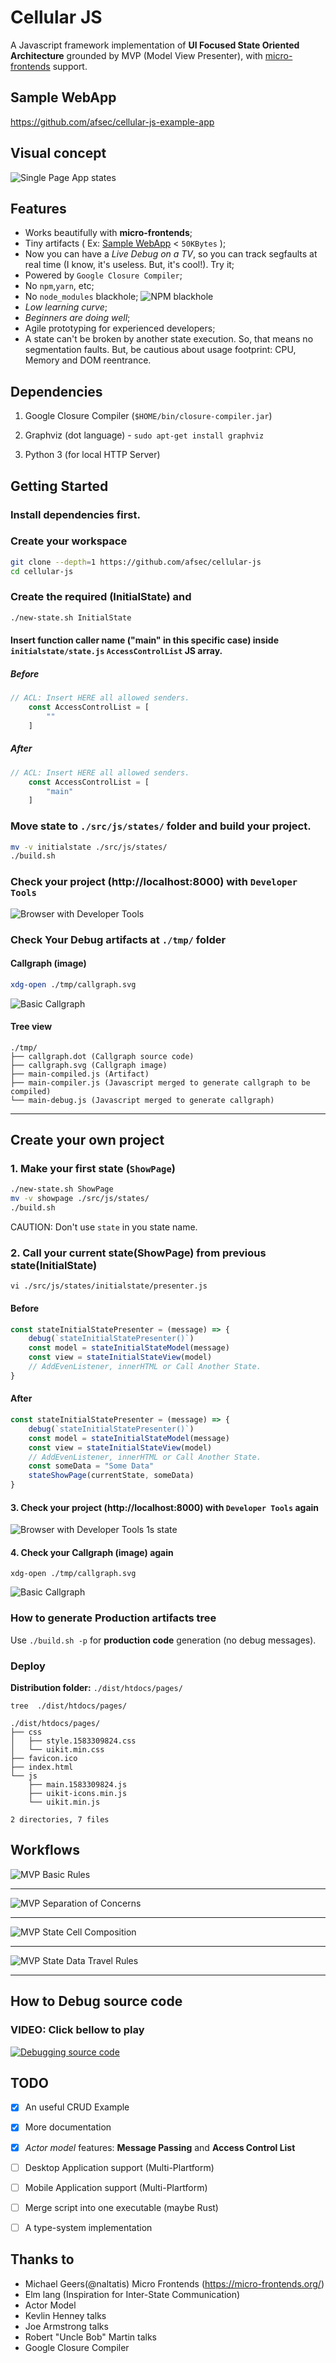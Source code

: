 # Cellular JS


A Javascript framework implementation of **UI Focused State Oriented Architecture** grounded by MVP (Model View Presenter), with [micro-frontends](https://micro-frontends.org/) support.


## Sample WebApp
https://github.com/afsec/cellular-js-example-app


## Visual concept
![Single Page App states](/docs/00-states-example.png?raw=true)



## Features
- Works beautifully with **micro-frontends**;
- Tiny artifacts ( Ex: [Sample WebApp](https://github.com/afsec/cellular-js-example-app) < `50KBytes` );
- Now you can have a *Live Debug on a TV*, so you can track segfaults at real time (I know, it's useless. But, it's cool!). Try it;
- Powered by `Google Closure Compiler`;
- No `npm`,`yarn`, etc;
- No `node_modules` blackhole;
![NPM blackhole](https://img.devrant.com/devrant/rant/r_760537_vKvzh.jpg)
- *Low learning curve*;
- *Beginners are doing well*;
- Agile prototyping for experienced developers;
- A state can't be broken by another state execution. So, that means no segmentation faults. But, be cautious about usage footprint: CPU, Memory and DOM reentrance.


## Dependencies

1. Google Closure Compiler (`$HOME/bin/closure-compiler.jar`)

2. Graphviz (dot language) - `sudo apt-get install graphviz`

3. Python 3 (for local HTTP Server)


## Getting Started

### Install dependencies first.

### Create your workspace
```sh
git clone --depth=1 https://github.com/afsec/cellular-js
cd cellular-js
```

### Create the required (InitialState) and

```sh
./new-state.sh InitialState
```

#### Insert function caller name ("main" in this specific case) inside `initialstate/state.js` `AccessControlList` JS array.

##### Before

```js
// ACL: Insert HERE all allowed senders.
    const AccessControlList = [
        ""
    ]
```

##### After

```js
// ACL: Insert HERE all allowed senders.
    const AccessControlList = [
        "main"
    ]
```

### Move state to `./src/js/states/` folder and build your project.

```sh
mv -v initialstate ./src/js/states/
./build.sh
```

### Check your project (http://localhost:8000) with `Developer Tools`

![Browser with Developer Tools](/docs/05-browser-developer-tools.png?raw=true)


### Check Your Debug artifacts at  `./tmp/` folder

#### Callgraph (image)
```sh
xdg-open ./tmp/callgraph.svg
```

![Basic Callgraph](/docs/06-basic-callgraph.png?raw=true)


#### Tree view
```
./tmp/
├── callgraph.dot (Callgraph source code)
├── callgraph.svg (Callgraph image)
├── main-compiled.js (Artifact)
├── main-compiler.js (Javascript merged to generate callgraph to be compiled)
└── main-debug.js (Javascript merged to generate callgraph)
```


---

## Create your own project

### 1. Make your first state (`ShowPage`)


```sh
./new-state.sh ShowPage
mv -v showpage ./src/js/states/
./build.sh
```
CAUTION: Don't use `state` in you state name.


### 2. Call your current state(ShowPage) from previous state(InitialState)

`vi ./src/js/states/initialstate/presenter.js`

#### Before
```js
const stateInitialStatePresenter = (message) => {
    debug(`stateInitialStatePresenter()`)
    const model = stateInitialStateModel(message)
    const view = stateInitialStateView(model)
    // AddEvenListener, innerHTML or Call Another State.
}
```


#### After
```js
const stateInitialStatePresenter = (message) => {
    debug(`stateInitialStatePresenter()`)
    const model = stateInitialStateModel(message)
    const view = stateInitialStateView(model)
    // AddEvenListener, innerHTML or Call Another State.
    const someData = "Some Data"
    stateShowPage(currentState, someData)
}
```

#### 3. Check your project (http://localhost:8000) with `Developer Tools` again

![Browser with Developer Tools 1s state](/docs/07-first-state.png?raw=true)


#### 4. Check your Callgraph (image) again
```
xdg-open ./tmp/callgraph.svg
```
![Basic Callgraph](/docs/08-first-state-callgraph.png?raw=true)


### How to generate Production artifacts tree

Use `./build.sh -p` for **production code** generation (no debug messages).


### Deploy

**Distribution folder:** `./dist/htdocs/pages/`

`tree  ./dist/htdocs/pages/`
```
./dist/htdocs/pages/
├── css
│   ├── style.1583309824.css
│   └── uikit.min.css
├── favicon.ico
├── index.html
└── js
    ├── main.1583309824.js
    ├── uikit-icons.min.js
    └── uikit.min.js

2 directories, 7 files
```


## Workflows

![MVP Basic Rules](/docs/01-mvp-basic-roles.png?raw=true)

---

![MVP Separation of Concerns](/docs/02-mvp-separation-of-concerns.png?raw=true)

---

![MVP State Cell Composition](/docs/03-state-cell-comp.png?raw=true)

---

![MVP State Data Travel Rules](/docs/04-state-data-travel.png?raw=true)

---

## How to Debug source code

### VIDEO: Click bellow to play
[![Debugging source code](https://img.youtube.com/vi/Chq3iwTgbJQ/0.jpg)](https://www.youtube.com/watch?v=Chq3iwTgbJQ)




## TODO

- [X] An useful CRUD Example
- [X] More documentation
- [X] *Actor model* features: **Message Passing** and **Access Control List**
- [ ] Desktop Application support (Multi-Plartform)
- [ ] Mobile Application support (Multi-Plartform)
- [ ] Merge script into one executable (maybe Rust)
- [ ] A type-system implementation



## Thanks to
- Michael Geers(@naltatis) Micro Frontends (https://micro-frontends.org/)
- Elm lang (Inspiration for Inter-State Communication)
- Actor Model
- Kevlin Henney talks
- Joe Armstrong talks
- Robert "Uncle Bob" Martin talks
- Google Closure Compiler
